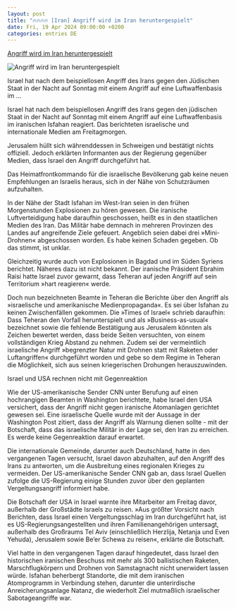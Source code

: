 ```yaml
---
layout: post
title: "🔥🔥🔥🔥 [Iran] Angriff wird im Iran heruntergespielt"
date: Fri, 19 Apr 2024 09:00:00 +0200
categories: entries DE
---
```

[Angriff wird im Iran heruntergespielt](https://www.juedische-allgemeine.de/israel/angriff-wird-im-iran-heruntergespielt/)

![Angriff wird im Iran heruntergespielt](https://www.juedische-allgemeine.de/wp-content/uploads/2024/04/458606506-1440x720-1440x720-c-default.jpg)

Israel hat nach dem beispiellosen Angriff des Irans gegen den Jüdischen Staat in der Nacht auf Sonntag mit einem Angriff auf eine Luftwaffenbasis im ...

Israel hat nach dem beispiellosen Angriff des Irans gegen den jüdischen Staat in der Nacht auf Sonntag mit einem Angriff auf eine Luftwaffenbasis im iranischen Isfahan reagiert. Das berichteten israelische und internationale Medien am Freitagmorgen.

Jerusalem hüllt sich währenddessen in Schweigen und bestätigt nichts offiziell. Jedoch erklärten Informanten aus der Regierung gegenüber Medien, dass Israel den Angriff durchgeführt hat.

Das Heimatfrontkommando für die israelische Bevölkerung gab keine neuen Empfehlungen an Israelis heraus, sich in der Nähe von Schutzräumen aufzuhalten.

In der Nähe der Stadt Isfahan im West-Iran seien in den frühen Morgenstunden Explosionen zu hören gewesen. Die iranische Luftverteidigung habe daraufhin geschossen, heißt es in den staatlichen Medien des Iran. Das Militär habe demnach in mehreren Provinzen des Landes auf angreifende Ziele gefeuert. Angeblich seien dabei drei »Mini-Drohnen« abgeschossen worden. Es habe keinen Schaden gegeben. Ob das stimmt, ist unklar.

Gleichzeitig wurde auch von Explosionen in Bagdad und im Süden Syriens berichtet. Näheres dazu ist nicht bekannt. Der iranische Präsident Ebrahim Raisi hatte Israel zuvor gewarnt, dass Teheran auf jeden Angriff auf sein Territorium »hart reagieren« werde.

Doch nun bezeichneten Beamte in Teheran die Berichte über den Angriff als »israelische und amerikanische Medienpropaganda«. Es sei über Isfahan zu keinen Zwischenfällen gekommen. Die »Times of Israel« schrieb daraufhin: Dass Teheran den Vorfall herunterspielt und als »Business-as-usual« bezeichnet sowie die fehlende Bestätigung aus Jerusalem könnten als Zeichen bewertet werden, dass beide Seiten versuchten, von einem vollständigen Krieg Abstand zu nehmen. Zudem sei der vermeintlich israelische Angriff »begrenzter Natur mit Drohnen statt mit Raketen oder Luftangriffen« durchgeführt worden und gebe so dem Regime in Teheran die Möglichkeit, sich aus seinen kriegerischen Drohungen herauszuwinden.

Israel und USA rechnen nicht mit Gegenreaktion

Wie der US-amerikanische Sender CNN unter Berufung auf einen hochrangigen Beamten in Washington berichtete, habe Israel den USA versichert, dass der Angriff nicht gegen iranische Atomanlagen gerichtet gewesen sei. Eine israelische Quelle wurde mit der Aussage in der Washington Post zitiert, dass der Angriff als Warnung dienen sollte - mit der Botschaft, dass das israelische Militär in der Lage sei, den Iran zu erreichen. Es werde keine Gegenreaktion darauf erwartet.

Die internationale Gemeinde, darunter auch Deutschland, hatte in den vergangenen Tagen versucht, Israel davon abzuhalten, auf den Angriff des Irans zu antworten, um die Ausbreitung eines regionalen Krieges zu vermeiden. Der US-amerikanische Sender CNN gab an, dass Israel Quellen zufolge die US-Regierung einige Stunden zuvor über den geplanten Vergeltungsangriff informiert habe.

Die Botschaft der USA in Israel warnte ihre Mitarbeiter am Freitag davor, außerhalb der Großstädte Israels zu reisen. »Aus größter Vorsicht nach Berichten, dass Israel einen Vergeltungsschlag im Iran durchgeführt hat, ist es US-Regierungsangestellten und ihren Familienangehörigen untersagt, außerhalb des Großraums Tel Aviv (einschließlich Herzlija, Netanja und Even Yehuda), Jerusalem sowie Be’er Schewa zu reisen«, erklärte die Botschaft.

Viel hatte in den vergangenen Tagen darauf hingedeutet, dass Israel den historischen iranischen Beschuss mit mehr als 300 ballistischen Raketen, Marschflugkörpern und Drohnen von Samstagnacht nicht unerwidert lassen würde. Isfahan beherbergt Standorte, die mit dem iranischen Atomprogramm in Verbindung stehen, darunter die unterirdische Anreicherungsanlage Natanz, die wiederholt Ziel mutmaßlich israelischer Sabotageangriffe war.

